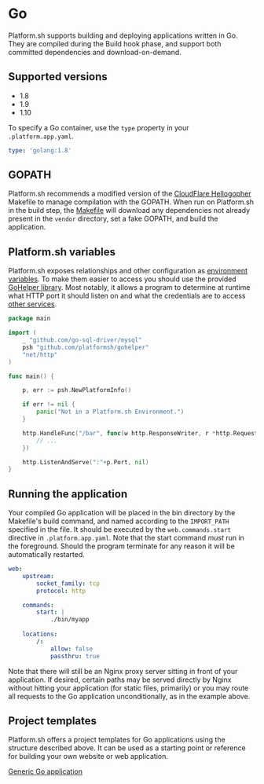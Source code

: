# Go


Platform.sh supports building and deploying applications written in Go.  They are compiled during the Build hook phase, and support both committed dependencies and download-on-demand.

## Supported versions

* 1.8
* 1.9
* 1.10

To specify a Go container, use the `type` property in your `.platform.app.yaml`.

```yaml
type: 'golang:1.8'
```

## GOPATH

Platform.sh recommends a modified version of the [CloudFlare Hellogopher](https://github.com/cloudflare/hellogopher) Makefile to manage compilation with the GOPATH.  When run on Platform.sh in the build step, the [Makefile](https://github.com/platformsh/platformsh-example-golang/blob/master/Makefile) will download any dependencies not already present in the `vendor` directory, set a fake GOPATH, and build the application.


## Platform.sh variables

Platform.sh exposes relationships and other configuration as [environment variables](/administration/variables.md).  To make them easier to access you should use the provided [GoHelper library](https://github.com/platformsh/gohelper).  Most notably, it allows a program to determine at runtime what HTTP port it should listen on and what the credentials are to access [other services](/services.md).

```go
package main

import (
	_ "github.com/go-sql-driver/mysql"
	psh "github.com/platformsh/gohelper"
	"net/http"
)

func main() {

	p, err := psh.NewPlatformInfo()

	if err != nil {
		panic("Not in a Platform.sh Environment.")
	}

	http.HandleFunc("/bar", func(w http.ResponseWriter, r *http.Request) {
		// ...
	})

	http.ListenAndServe(":"+p.Port, nil)
}
```

## Running the application

Your compiled Go application will be placed in the bin directory by the Makefile's build command, and named according to the `IMPORT_PATH` specified in the file.  It should be executed by the `web.commands.start` directive in `.platform.app.yaml`. Note that the start command _must_ run in the foreground. Should the program terminate for any reason it will be automatically restarted.

```yaml
web:
    upstream:
        socket_family: tcp
        protocol: http

    commands:
        start: |
            ./bin/myapp
          
    locations:
        /:
            allow: false
            passthru: true
```

Note that there will still be an Nginx proxy server sitting in front of your application.  If desired, certain paths may be served directly by Nginx without hitting your application (for static files, primarily) or you may route all requests to the Go application unconditionally, as in the example above.


## Project templates

Platform.sh offers a project templates for Go applications using the structure described above.  It can be used as a starting point or reference for building your own website or web application.

[Generic Go application](https://github.com/platformsh/platformsh-example-golang)

